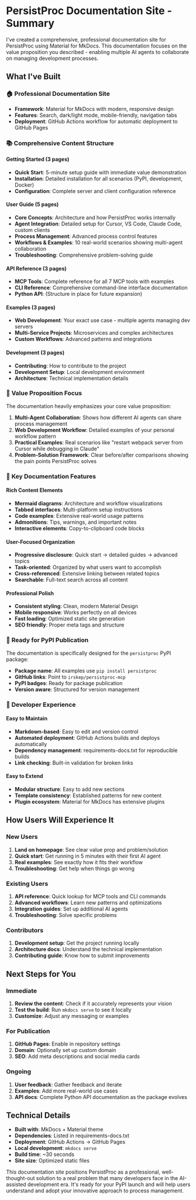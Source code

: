 # PersistProc Documentation Site - Summary

I've created a comprehensive, professional documentation site for PersistProc using Material for MkDocs. This documentation focuses on the value proposition you described - enabling multiple AI agents to collaborate on managing development processes.

## What I've Built

### 🏠 **Professional Documentation Site**
- **Framework**: Material for MkDocs with modern, responsive design
- **Features**: Search, dark/light mode, mobile-friendly, navigation tabs
- **Deployment**: GitHub Actions workflow for automatic deployment to GitHub Pages

### 📚 **Comprehensive Content Structure**

#### **Getting Started (3 pages)**
- **Quick Start**: 5-minute setup guide with immediate value demonstration
- **Installation**: Detailed installation for all scenarios (PyPI, development, Docker)
- **Configuration**: Complete server and client configuration reference

#### **User Guide (5 pages)**
- **Core Concepts**: Architecture and how PersistProc works internally
- **Agent Integration**: Detailed setup for Cursor, VS Code, Claude Code, custom clients
- **Process Management**: Advanced process control features
- **Workflows & Examples**: 10 real-world scenarios showing multi-agent collaboration
- **Troubleshooting**: Comprehensive problem-solving guide

#### **API Reference (3 pages)**
- **MCP Tools**: Complete reference for all 7 MCP tools with examples
- **CLI Reference**: Comprehensive command-line interface documentation
- **Python API**: (Structure in place for future expansion)

#### **Examples (3 pages)**
- **Web Development**: Your exact use case - multiple agents managing dev servers
- **Multi-Service Projects**: Microservices and complex architectures
- **Custom Workflows**: Advanced patterns and integrations

#### **Development (3 pages)**
- **Contributing**: How to contribute to the project
- **Development Setup**: Local development environment
- **Architecture**: Technical implementation details

### 🎯 **Value Proposition Focus**

The documentation heavily emphasizes your core value proposition:

1. **Multi-Agent Collaboration**: Shows how different AI agents can share process management
2. **Web Development Workflow**: Detailed examples of your personal workflow pattern
3. **Practical Examples**: Real scenarios like "restart webpack server from Cursor while debugging in Claude"
4. **Problem-Solution Framework**: Clear before/after comparisons showing the pain points PersistProc solves

### 📖 **Key Documentation Features**

#### **Rich Content Elements**
- **Mermaid diagrams**: Architecture and workflow visualizations
- **Tabbed interfaces**: Multi-platform setup instructions
- **Code examples**: Extensive real-world usage patterns
- **Admonitions**: Tips, warnings, and important notes
- **Interactive elements**: Copy-to-clipboard code blocks

#### **User-Focused Organization**
- **Progressive disclosure**: Quick start → detailed guides → advanced topics
- **Task-oriented**: Organized by what users want to accomplish
- **Cross-referenced**: Extensive linking between related topics
- **Searchable**: Full-text search across all content

#### **Professional Polish**
- **Consistent styling**: Clean, modern Material Design
- **Mobile responsive**: Works perfectly on all devices
- **Fast loading**: Optimized static site generation
- **SEO friendly**: Proper meta tags and structure

### 🚀 **Ready for PyPI Publication**

The documentation is specifically designed for the `persistproc` PyPI package:

- **Package name**: All examples use `pip install persistproc`
- **GitHub links**: Point to `irskep/persistproc-mcp`
- **PyPI badges**: Ready for package publication
- **Version aware**: Structured for version management

### 🔧 **Developer Experience**

#### **Easy to Maintain**
- **Markdown-based**: Easy to edit and version control
- **Automated deployment**: GitHub Actions builds and deploys automatically
- **Dependency management**: requirements-docs.txt for reproducible builds
- **Link checking**: Built-in validation for broken links

#### **Easy to Extend**
- **Modular structure**: Easy to add new sections
- **Template consistency**: Established patterns for new content
- **Plugin ecosystem**: Material for MkDocs has extensive plugins

## How Users Will Experience It

### **New Users**
1. **Land on homepage**: See clear value prop and problem/solution
2. **Quick start**: Get running in 5 minutes with their first AI agent
3. **Real examples**: See exactly how it fits their workflow
4. **Troubleshooting**: Get help when things go wrong

### **Existing Users**
1. **API reference**: Quick lookup for MCP tools and CLI commands
2. **Advanced workflows**: Learn new patterns and optimizations
3. **Integration guides**: Set up additional AI agents
4. **Troubleshooting**: Solve specific problems

### **Contributors**
1. **Development setup**: Get the project running locally
2. **Architecture docs**: Understand the technical implementation
3. **Contributing guide**: Know how to submit improvements

## Next Steps for You

### **Immediate**
1. **Review the content**: Check if it accurately represents your vision
2. **Test the build**: Run `mkdocs serve` to see it locally
3. **Customize**: Adjust any messaging or examples

### **For Publication**
1. **GitHub Pages**: Enable in repository settings
2. **Domain**: Optionally set up custom domain
3. **SEO**: Add meta descriptions and social media cards

### **Ongoing**
1. **User feedback**: Gather feedback and iterate
2. **Examples**: Add more real-world use cases
3. **API docs**: Complete Python API documentation as the package evolves

## Technical Details

- **Built with**: MkDocs + Material theme
- **Dependencies**: Listed in requirements-docs.txt
- **Deployment**: GitHub Actions → GitHub Pages
- **Local development**: `mkdocs serve`
- **Build time**: ~30 seconds
- **Site size**: Optimized static files

This documentation site positions PersistProc as a professional, well-thought-out solution to a real problem that many developers face in the AI-assisted development era. It's ready for your PyPI launch and will help users understand and adopt your innovative approach to process management.